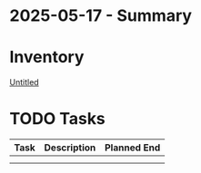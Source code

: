 # 2025-05-17 - Summary

# Inventory

[Untitled](2025-05-17%20-%20Summary%201f67fd75b80080cca990d9f5dc795b02/Untitled%201f67fd75b8008065a8ddd28b5ef3992b.csv)

# TODO Tasks

| Task | Description | Planned End |
| --- | --- | --- |
|  |  |  |
|  |  |  |